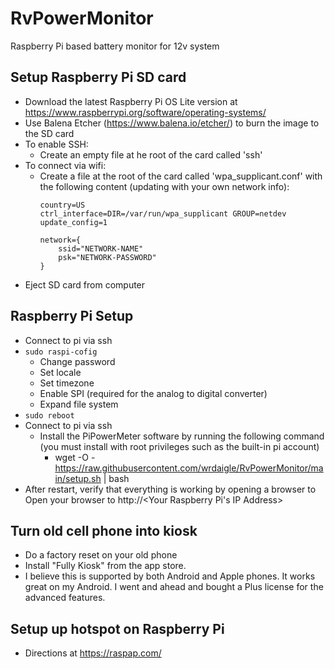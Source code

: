 # RvPowerMonitor
Raspberry Pi based battery monitor for 12v system

## Setup Raspberry Pi SD card
- Download the latest Raspberry Pi OS Lite version at https://www.raspberrypi.org/software/operating-systems/
- Use Balena Etcher (https://www.balena.io/etcher/) to burn the image to the SD card
- To enable SSH: 
  - Create an empty file at he root of the card called 'ssh'
- To connect via wifi:
  - Create a file at the root of the card called 'wpa_supplicant.conf' with the following content (updating with your own network info):
    ```
    country=US
    ctrl_interface=DIR=/var/run/wpa_supplicant GROUP=netdev
    update_config=1

    network={
        ssid="NETWORK-NAME"
        psk="NETWORK-PASSWORD"
    }
    ```
- Eject SD card from computer

## Raspberry Pi Setup
- Connect to pi via ssh
- `sudo raspi-cofig`
  - Change password
  - Set locale
  - Set timezone
  - Enable SPI (required for the analog to digital converter)
  - Expand file system
- `sudo reboot`
- Connect to pi via ssh
  - Install the PiPowerMeter software by running the following command (you must install with root privileges such as the built-in pi account)
    - wget -O - https://raw.githubusercontent.com/wrdaigle/RvPowerMonitor/main/setup.sh | bash
- After restart, verify that everything is working by opening a browser to Open your browser to http://<Your Raspberry Pi's IP Address>

## Turn old cell phone into kiosk
- Do a factory reset on your old phone
- Install "Fully Kiosk" from the app store. 
- I believe this is supported by both Android and Apple phones.  It works great on my Android.  I went and ahead and bought a Plus license for the advanced features. 

## Setup up hotspot on Raspberry Pi
- Directions at https://raspap.com/
